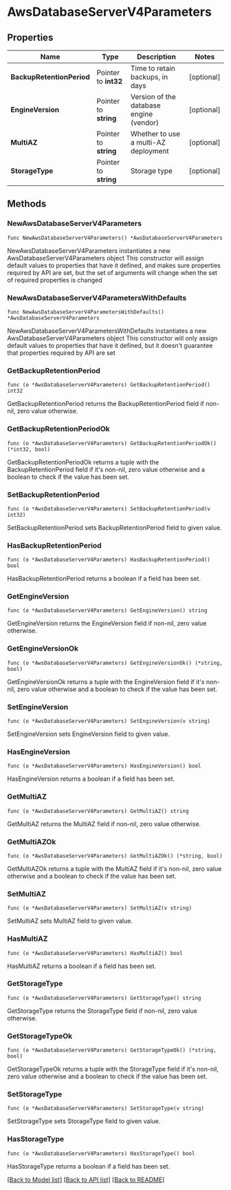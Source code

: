 # AwsDatabaseServerV4Parameters

## Properties

Name | Type | Description | Notes
------------ | ------------- | ------------- | -------------
**BackupRetentionPeriod** | Pointer to **int32** | Time to retain backups, in days | [optional] 
**EngineVersion** | Pointer to **string** | Version of the database engine (vendor) | [optional] 
**MultiAZ** | Pointer to **string** | Whether to use a multi-AZ deployment | [optional] 
**StorageType** | Pointer to **string** | Storage type | [optional] 

## Methods

### NewAwsDatabaseServerV4Parameters

`func NewAwsDatabaseServerV4Parameters() *AwsDatabaseServerV4Parameters`

NewAwsDatabaseServerV4Parameters instantiates a new AwsDatabaseServerV4Parameters object
This constructor will assign default values to properties that have it defined,
and makes sure properties required by API are set, but the set of arguments
will change when the set of required properties is changed

### NewAwsDatabaseServerV4ParametersWithDefaults

`func NewAwsDatabaseServerV4ParametersWithDefaults() *AwsDatabaseServerV4Parameters`

NewAwsDatabaseServerV4ParametersWithDefaults instantiates a new AwsDatabaseServerV4Parameters object
This constructor will only assign default values to properties that have it defined,
but it doesn't guarantee that properties required by API are set

### GetBackupRetentionPeriod

`func (o *AwsDatabaseServerV4Parameters) GetBackupRetentionPeriod() int32`

GetBackupRetentionPeriod returns the BackupRetentionPeriod field if non-nil, zero value otherwise.

### GetBackupRetentionPeriodOk

`func (o *AwsDatabaseServerV4Parameters) GetBackupRetentionPeriodOk() (*int32, bool)`

GetBackupRetentionPeriodOk returns a tuple with the BackupRetentionPeriod field if it's non-nil, zero value otherwise
and a boolean to check if the value has been set.

### SetBackupRetentionPeriod

`func (o *AwsDatabaseServerV4Parameters) SetBackupRetentionPeriod(v int32)`

SetBackupRetentionPeriod sets BackupRetentionPeriod field to given value.

### HasBackupRetentionPeriod

`func (o *AwsDatabaseServerV4Parameters) HasBackupRetentionPeriod() bool`

HasBackupRetentionPeriod returns a boolean if a field has been set.

### GetEngineVersion

`func (o *AwsDatabaseServerV4Parameters) GetEngineVersion() string`

GetEngineVersion returns the EngineVersion field if non-nil, zero value otherwise.

### GetEngineVersionOk

`func (o *AwsDatabaseServerV4Parameters) GetEngineVersionOk() (*string, bool)`

GetEngineVersionOk returns a tuple with the EngineVersion field if it's non-nil, zero value otherwise
and a boolean to check if the value has been set.

### SetEngineVersion

`func (o *AwsDatabaseServerV4Parameters) SetEngineVersion(v string)`

SetEngineVersion sets EngineVersion field to given value.

### HasEngineVersion

`func (o *AwsDatabaseServerV4Parameters) HasEngineVersion() bool`

HasEngineVersion returns a boolean if a field has been set.

### GetMultiAZ

`func (o *AwsDatabaseServerV4Parameters) GetMultiAZ() string`

GetMultiAZ returns the MultiAZ field if non-nil, zero value otherwise.

### GetMultiAZOk

`func (o *AwsDatabaseServerV4Parameters) GetMultiAZOk() (*string, bool)`

GetMultiAZOk returns a tuple with the MultiAZ field if it's non-nil, zero value otherwise
and a boolean to check if the value has been set.

### SetMultiAZ

`func (o *AwsDatabaseServerV4Parameters) SetMultiAZ(v string)`

SetMultiAZ sets MultiAZ field to given value.

### HasMultiAZ

`func (o *AwsDatabaseServerV4Parameters) HasMultiAZ() bool`

HasMultiAZ returns a boolean if a field has been set.

### GetStorageType

`func (o *AwsDatabaseServerV4Parameters) GetStorageType() string`

GetStorageType returns the StorageType field if non-nil, zero value otherwise.

### GetStorageTypeOk

`func (o *AwsDatabaseServerV4Parameters) GetStorageTypeOk() (*string, bool)`

GetStorageTypeOk returns a tuple with the StorageType field if it's non-nil, zero value otherwise
and a boolean to check if the value has been set.

### SetStorageType

`func (o *AwsDatabaseServerV4Parameters) SetStorageType(v string)`

SetStorageType sets StorageType field to given value.

### HasStorageType

`func (o *AwsDatabaseServerV4Parameters) HasStorageType() bool`

HasStorageType returns a boolean if a field has been set.


[[Back to Model list]](../README.md#documentation-for-models) [[Back to API list]](../README.md#documentation-for-api-endpoints) [[Back to README]](../README.md)


